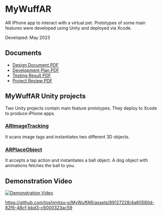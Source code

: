 # MyWuffAR
AR iPhone app to interact with a virtual pet. Prototypes of some main features were developed using Unity and deployed via Xcode.

Developed: May 2023
## Documents
- [Design Document PDF](MyWuffARDesignDocument.pdf)
- [Development Plan PDF](DevelopmentPlan.pdf)
- [Testing Result PDF](TestingResults.pdf)
- [Project Review PDF](ProjectReview.pdf)
## MyWuffAR Unity projects
Two Unity projects contain main feature prototypes. They deploy to Xcode to produce iPhone apps.
### [ARImageTracking](MyWuffAR/ARImageTracking/)
It scans image tags and instantiates two different 3D objects.
### [ARPlaceObject](MyWuffAR/ARPlaceObject)
It accepts a tap action and instantiates a ball object. A dog object with animations fetches the ball to you.

## Demonstration Video
[![Demonstration Video](https://img.youtube.com/vi/6E1z6kBqN7c/0.jpg)](https://www.youtube.com/watch?v=6E1z6kBqN7c)

https://github.com/toshimitsu-o/MyWuffAR/assets/89127228/4a60580d-82f6-48cf-bbd3-c6000323ac59

